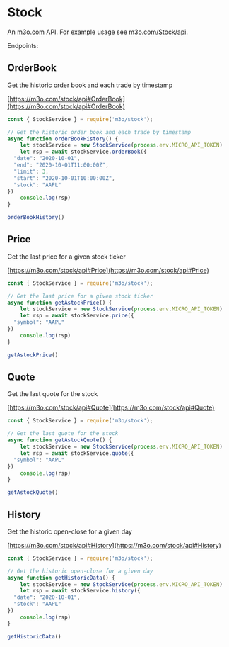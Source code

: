 # Stock

An [m3o.com](https://m3o.com) API. For example usage see [m3o.com/Stock/api](https://m3o.com/Stock/api).

Endpoints:

## OrderBook

Get the historic order book and each trade by timestamp


[https://m3o.com/stock/api#OrderBook](https://m3o.com/stock/api#OrderBook)

```js
const { StockService } = require('m3o/stock');

// Get the historic order book and each trade by timestamp
async function orderBookHistory() {
	let stockService = new StockService(process.env.MICRO_API_TOKEN)
	let rsp = await stockService.orderBook({
  "date": "2020-10-01",
  "end": "2020-10-01T11:00:00Z",
  "limit": 3,
  "start": "2020-10-01T10:00:00Z",
  "stock": "AAPL"
})
	console.log(rsp)
}

orderBookHistory()
```
## Price

Get the last price for a given stock ticker


[https://m3o.com/stock/api#Price](https://m3o.com/stock/api#Price)

```js
const { StockService } = require('m3o/stock');

// Get the last price for a given stock ticker
async function getAstockPrice() {
	let stockService = new StockService(process.env.MICRO_API_TOKEN)
	let rsp = await stockService.price({
  "symbol": "AAPL"
})
	console.log(rsp)
}

getAstockPrice()
```
## Quote

Get the last quote for the stock


[https://m3o.com/stock/api#Quote](https://m3o.com/stock/api#Quote)

```js
const { StockService } = require('m3o/stock');

// Get the last quote for the stock
async function getAstockQuote() {
	let stockService = new StockService(process.env.MICRO_API_TOKEN)
	let rsp = await stockService.quote({
  "symbol": "AAPL"
})
	console.log(rsp)
}

getAstockQuote()
```
## History

Get the historic open-close for a given day


[https://m3o.com/stock/api#History](https://m3o.com/stock/api#History)

```js
const { StockService } = require('m3o/stock');

// Get the historic open-close for a given day
async function getHistoricData() {
	let stockService = new StockService(process.env.MICRO_API_TOKEN)
	let rsp = await stockService.history({
  "date": "2020-10-01",
  "stock": "AAPL"
})
	console.log(rsp)
}

getHistoricData()
```
